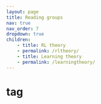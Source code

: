 ```yaml
---
layout: page
title: Reading groups
nav: true
nav_order: 7
dropdown: true
children:
    - title: RL theory
    - permalink: /rltheory/
    - title: Learning theory
    - permalink: /learningtheory/
---
```

# tag 